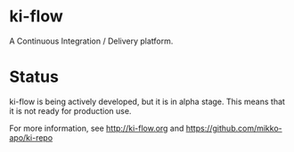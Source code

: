 # ki-flow

A Continuous Integration / Delivery platform.

# Status

ki-flow is being actively developed, but it is in alpha stage. This means that it is not ready for production use.

For more information, see http://ki-flow.org and https://github.com/mikko-apo/ki-repo

